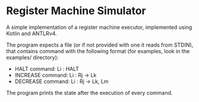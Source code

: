 # Register Machine Simulator
A simple implementation of a register machine executor, implemented using Kotlin and ANTLRv4.

The program expects a file (or if not provided with one it reads from STDIN), that contains command with the following format (for examples, look in the examples/ directory):
  - HALT command: Li : HALT
  - INCREASE command: Li : Rj -> Lk
  - DECREASE command: Li : Rj -> Lk, Lm
  
The program prints the state after the execution of every command.
